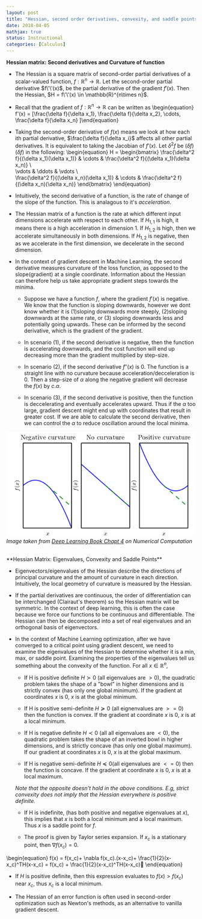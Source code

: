 ```yaml
---
layout: post
title: "Hessian, second order derivatives, convexity, and saddle points"
date: 2018-04-05
mathjax: true
status: Instructional
categories: [Calculus]
---
```

**Hessian matrix: Second derivatives and Curvature of function**
* The Hessian is a square matrix of second-order partial derivatives of a scalar-valued function, $f:\mathbb{R}^n \rightarrow \mathbb{R}$. Let the second-order partial derivative $f\'\'(x)$, be the partial derivative of the gradient $f'(x)$. Then the Hessian, $H = f\'\'(x) \in \mathbb{R}^{n\times n}$. 
* Recall that the gradient of $f:\mathbb{R}^n \rightarrow \mathbb{R}$ can be written as 
\begin{equation}
f'(x) = \[\frac{\delta f}{\delta x_1}, \frac{\delta f}{\delta x_2}, \cdots, \frac{\delta f}{\delta x_n} \]\end{equation}
* Taking the second-order  derivative of $f(x)$ means we look at how each ith partial derivative, $\frac{\delta f}{\delta x_i}$ affects all other partial derivatives. It is equivalent to taking the Jacobian of $f'(x)$. Let $\delta^2 f$ be $(\delta f) (\delta f)$ in the following:
\begin{equation}
H = 
\begin{bmatrix}
\frac{\delta^2 f}{(\delta x_1)(\delta x_1)} & \cdots & \frac{\delta^2 f}{(\delta x_1)(\delta x_n)}
\\\
\vdots & \ddots & \vdots
\\\
\frac{\delta^2 f}{(\delta x_n)(\delta x_1)} & \cdots & \frac{\delta^2 f}{(\delta x_n)(\delta x_n)}
\end{bmatrix}
\end{equation}

* Intuitively, the second derivative of a function, is the rate of change of the slope of the function. This is analagous to it's *acceleration*. 

* The Hessian matrix of a function is the rate at which different input dimensions accelerate with respect to each other. If $H_{1,1}$ is high, it means there is a high acceleration in dimension 1. If $H_{1,2}$ is high, then we accelerate simultaneously in both dimensions. If $H_{1,2}$ is negative, then as we accelerate in the first dimension, we decelerate in the second dimension. 

* In the context of gradient descent in Machine Learning, the second derivative measures curvature of the loss function, as opposed to the slope(gradient) at a single coordinate. Information about the Hessian can therefore help us take appropriate gradient steps towards the minima.

  * Suppose we have a function $f$, where the gradient $f'(x)$ is negative. We know that the function is sloping downwards, however we dont know whether it is (1)sloping downwards more steeply, (2)sloping downwards at the same rate, or (3) sloping downwards less and potentially going upwards. These can be informed by the second derivative, which is the gradient of the gradient. 

  * In scenario (1), if the second derivative is negative, then the function is accelerating downwards, and the cost function will end up decreasing more than the gradient multiplied by step-size.

  * In scenario (2), if the second derivative $f''(x)$ is 0. The function is a straight line with no curvature because acceleration/decceleration is 0. Then a step-size of $\alpha$ along the negative gradient will decrease the $f(x)$ by $c.\alpha$. 

  * In scenario (3), if the second derivative is positive, then the function is deccelerating and eventually accelerates upward. Thus if the $\alpha$ too large, gradient descent might end up with coordinates that result in greater cost. If we are able to calculate the second derivative, then we can control the $\alpha$ to reduce oscillation around the local minima.

![Fig1](/assets/Calculus-curvature.png)
*Image taken from [Deep Learning Book Chapt 4](https://w.deeplearningbook.org/contents/numerical.html) on Numerical Computation*


<br>
**Hessian Matrix: Eigenvalues, Convexity and Saddle Points**

* Eigenvectors/eigenvalues of the Hessian describe the directions of principal curvature and the amount of curvature in each direction. Intuitively, the local geometry of curvature is measured by the Hessian.
 
* If the partial derivatives are continuous, the order of differentiation can be interchanged (Clairaut's theorem) so the Hessian matrix will be symmetric. In the context of deep learning, this is often the case because we force our functions to be continuous and differentiable. The Hessian can then be decomposed into a set of real eigenvalues and an orthogonal basis of eigenvectors.

* In the context of Machine Learning optimization, after we have converged to a critical point using gradient descent, we need to examine the eigenvalues of the Hessian to determine whether it is a min, max, or saddle point. Examining the properties of the eigenvalues tell us something about the convexity of the function. For all $x\in \mathbb{R}^n$,
    
  * If H is positive definite $H \succ 0$ (all eigenvalues are $>0$), the quadratic problem takes the shape of a "bowl" in higher dimensions and is strictly convex (has only one global minimum). If the gradient at coordinates $x$ is 0, $x$ is at the global minimum.

  * If H is positive semi-definite $H\succeq 0$ (all eignenvalues are $>=0$) then the function is convex. If the gradient at coordinate $x$ is 0, $x$ is at a local minimum.

  * If H is negative definite $H\prec 0$ (all all eigenvalues are $<0$), the quadratic problem takes the shape of an inverted bowl in higher dimensions, and is strictly concave (has only one global maximum). If our gradient at coordinates $x$ is 0, $x$ is at the global maximum.

  * If H is negative semi-definite $H\preceq 0$(all eigenvalues are $<=0$) then the function is concave. If the gradient at coordinate $x$ is 0, $x$ is at a local maximum.
 
  *Note that the opposite doesn't hold in the above conditions. E.g, strict convexity does not imply that the Hessian everywhere is positive definite.*

  * If H is indefinite, (has both positive and negative eigenvalues at $x$), this implies that $x$ is both a local minimum and a local maximum. Thus $x$ is a saddle point for $f$.

  * The proof is given by Taylor series expansion. If $x_c$ is a stationary point, then $\nabla f(x_c)=0$. 

\begin{equation}
f(x) = f(x_c)+ \nabla f(x_c).(x-x_c)+ \frac{1}{2}(x-x_c)^TH(x-x_c) = f(x_c) + \frac{1}{2}(x-x_c)^TH(x-x_c)
\end{equation}
  
  * If $H$ is positive definite, then this expression evaluates to $f(x)>f(x_c)$ near $x_c$, thus $x_c$ is a local minimum. 


* The Hessian of an error function is often used in second-order optimization such as Newton's methods, as an alternative to vanilla gradient descent. 

